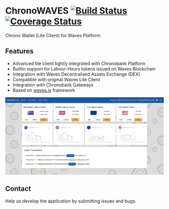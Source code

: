 # ChronoWAVES [![Build Status](https://travis-ci.org/ChronoBank/ChronoWAVES.svg?branch=master)](https://travis-ci.org/ChronoBank/ChronoWAVES) [![Coverage Status](https://coveralls.io/repos/github/ChronoBank/ChronoWAVES/badge.svg?branch=master)](https://coveralls.io/github/ChronoBank/ChronoWAVES?branch=master)

Chrono Wallet (Lite Client) for Waves Platform

## Features
- Advanced lite client tightly integrated with Chronobank Platform
- Builtin support for Labour-Hours tokens issued on Waves Blockchain
- Integration with Waves Decentralised Assets Exchange (DEX)
- Compatible with original Waves Lite Client
- Integration with Chronobank Gateways
- Based on [waves.js](https://github.com/gagarin55/waves.js) framework

![Dashboard](wallet_1000.png)

## Contact  

Help us develop the application by submitting issues and bugs.
